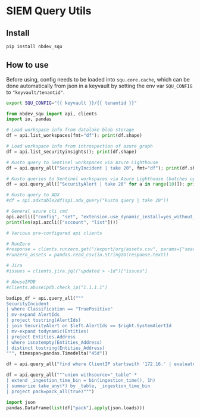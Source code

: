 # SIEM Query Utils

<!-- WARNING: THIS FILE WAS AUTOGENERATED! DO NOT EDIT! -->

## Install

``` sh
pip install nbdev_squ
```

## How to use

Before using, config needs to be loaded into `squ.core.cache`, which can
be done automatically from json in a keyvault by setting the env var
`SQU_CONFIG` to `"keyvault/tenantid"`.

``` bash
export SQU_CONFIG="{{ keyvault }}/{{ tenantid }}"
```

``` python
from nbdev_squ import api, clients
import io, pandas

# Load workspace info from datalake blob storage
df = api.list_workspaces(fmt="df"); print(df.shape)

# Load workspace info from introspection of azure graph
df = api.list_securityinsights(); print(df.shape)

# Kusto query to Sentinel workspaces via Azure Lighthouse
df = api.query_all("SecurityIncident | take 20", fmt="df"); print(df.shape)

# Kusto queries to Sentinel workspaces via Azure Lighthouse (batches up to 100 queries at a time)
df = api.query_all(["SecurityAlert | take 20" for a in range(10)]); print(df.shape)

# Kusto query to ADX
#df = api.adxtable2df(api.adx_query("kusto query | take 20"))

# General azure cli cmd
api.azcli(["config", "set", "extension.use_dynamic_install=yes_without_prompt"])
print(len(api.azcli(["account", "list"])))

# Various pre-configured api clients

# RunZero
#response = clients.runzero.get("/export/org/assets.csv", params={"search": "has_public:t AND alive:t AND (protocol:rdp OR protocol:vnc OR protocol:teamviewer OR protocol:telnet OR protocol:ftp)"})
#runzero_assets = pandas.read_csv(io.StringIO(response.text))

# Jira
#issues = clients.jira.jql("updated > -1d")["issues"]

# AbuseIPDB
#clients.abuseipdb.check_ip("1.1.1.1")
```

``` python
badips_df = api.query_all("""
SecurityIncident
| where Classification == "TruePositive"
| mv-expand AlertIds
| project tostring(AlertIds)
| join SecurityAlert on $left.AlertIds == $right.SystemAlertId
| mv-expand todynamic(Entities)
| project Entities.Address
| where isnotempty(Entities_Address)
| distinct tostring(Entities_Address)
""", timespan=pandas.Timedelta("45d"))
```

``` python
df = api.query_all("find where ClientIP startswith '172.16.' | evaluate bag_unpack(pack_) | take 40000")
```

``` python
df = api.query_all("""union withsource="_table" *
| extend _ingestion_time_bin = bin(ingestion_time(), 1h)
| summarize take_any(*) by _table, _ingestion_time_bin
| project pack=pack_all(true)""")
```

``` python
import json
pandas.DataFrame(list(df["pack"].apply(json.loads)))
```

